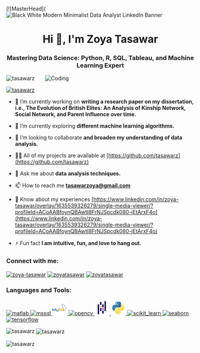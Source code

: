 [![MasterHead](![Black   White Modern Minimalist Data Analyst LinkedIn Banner](https://github.com/tasawarz/tasawarz/assets/119436229/58a34900-7644-45da-af83-1c2c8446916d)

<h1 align="center">Hi 👋, I'm Zoya Tasawar</h1>
<h3 align="center">Mastering Data Science: Python, R, SQL, Tableau, and Machine Learning Expert</h3>
<img align="right" alt="Coding" width="400" src="https://academy.vertabelo.com/blog/how-to-become-a-data-analyst/How-to-Become-a-Data-Analyst_hu5cf6d2fae9993b23146dfd2adc166044_197627_980x400_fill_box_center_2.png">

<p align="left"> <img src="https://komarev.com/ghpvc/?username=tasawarz&label=Profile%20views&color=0e75b6&style=flat" alt="tasawarz" /> </p>

<p align="left"> <a href="https://github.com/ryo-ma/github-profile-trophy"><img src="https://github-profile-trophy.vercel.app/?username=tasawarz" alt="tasawarz" /></a> </p>

- 🔭 I’m currently working on **writing a research paper on my dissertation, i.e., The Evolution of British Elites: An Analysis of Kinship Network, Social Network, and Parent Influence over time.**

- 🌱 I’m currently exploring **different machine learning algorithms.**

- 👯 I’m looking to collaborate **and broaden my understanding of data analysis.**

- 👨‍💻 All of my projects are available at [https://github.com/tasawarz](https://github.com/tasawarz)

- 💬 Ask me about **data analysis techniques.**

- 📫 How to reach me **tasawarzoya@gmail.com**

- 📄 Know about my experiences [https://www.linkedin.com/in/zoya-tasawar/overlay/1635539326279/single-media-viewer/?profileId=ACoAABfoynQBAwtI8FrNJSpcdk080-jEtArxF4o](https://www.linkedin.com/in/zoya-tasawar/overlay/1635539326279/single-media-viewer/?profileId=ACoAABfoynQBAwtI8FrNJSpcdk080-jEtArxF4o)

- ⚡ Fun fact **I am intuitive, fun, and love to hang out.**

<h3 align="left">Connect with me:</h3>
<p align="left">
<a href="https://linkedin.com/in/zoya-tasawar" target="blank"><img align="center" src="https://raw.githubusercontent.com/rahuldkjain/github-profile-readme-generator/master/src/images/icons/Social/linked-in-alt.svg" alt="zoya-tasawar" height="30" width="40" /></a>
<a href="https://fb.com/zoyatasawar" target="blank"><img align="center" src="https://raw.githubusercontent.com/rahuldkjain/github-profile-readme-generator/master/src/images/icons/Social/facebook.svg" alt="zoyatasawar" height="30" width="40" /></a>
<a href="https://instagram.com/zoyatasawar" target="blank"><img align="center" src="https://raw.githubusercontent.com/rahuldkjain/github-profile-readme-generator/master/src/images/icons/Social/instagram.svg" alt="zoyatasawar" height="30" width="40" /></a>
</p>

<h3 align="left">Languages and Tools:</h3>
<p align="left"> <a href="https://www.mathworks.com/" target="_blank" rel="noreferrer"> <img src="https://upload.wikimedia.org/wikipedia/commons/2/21/Matlab_Logo.png" alt="matlab" width="40" height="40"/> </a> <a href="https://www.microsoft.com/en-us/sql-server" target="_blank" rel="noreferrer"> <img src="https://www.svgrepo.com/show/303229/microsoft-sql-server-logo.svg" alt="mssql" width="40" height="40"/> </a> <a href="https://www.mysql.com/" target="_blank" rel="noreferrer"> <img src="https://raw.githubusercontent.com/devicons/devicon/master/icons/mysql/mysql-original-wordmark.svg" alt="mysql" width="40" height="40"/> </a> <a href="https://opencv.org/" target="_blank" rel="noreferrer"> <img src="https://www.vectorlogo.zone/logos/opencv/opencv-icon.svg" alt="opencv" width="40" height="40"/> </a> <a href="https://pandas.pydata.org/" target="_blank" rel="noreferrer"> <img src="https://raw.githubusercontent.com/devicons/devicon/2ae2a900d2f041da66e950e4d48052658d850630/icons/pandas/pandas-original.svg" alt="pandas" width="40" height="40"/> </a> <a href="https://www.python.org" target="_blank" rel="noreferrer"> <img src="https://raw.githubusercontent.com/devicons/devicon/master/icons/python/python-original.svg" alt="python" width="40" height="40"/> </a> <a href="https://scikit-learn.org/" target="_blank" rel="noreferrer"> <img src="https://upload.wikimedia.org/wikipedia/commons/0/05/Scikit_learn_logo_small.svg" alt="scikit_learn" width="40" height="40"/> </a> <a href="https://seaborn.pydata.org/" target="_blank" rel="noreferrer"> <img src="https://seaborn.pydata.org/_images/logo-mark-lightbg.svg" alt="seaborn" width="40" height="40"/> </a> <a href="https://www.tensorflow.org" target="_blank" rel="noreferrer"> <img src="https://www.vectorlogo.zone/logos/tensorflow/tensorflow-icon.svg" alt="tensorflow" width="40" height="40"/> </a> </p>

<p><img align="left" src="https://github-readme-stats.vercel.app/api/top-langs?username=tasawarz&show_icons=true&locale=en&layout=compact" alt="tasawarz" /></p>

<p>&nbsp;<img align="center" src="https://github-readme-stats.vercel.app/api?username=tasawarz&show_icons=true&locale=en" alt="tasawarz" /></p>

<p><img align="center" src="https://github-readme-streak-stats.herokuapp.com/?user=tasawarz&" alt="tasawarz" /></p>
